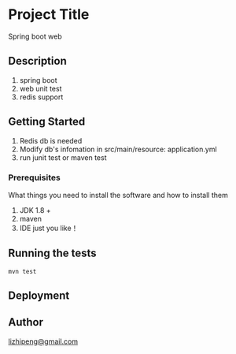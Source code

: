 # Project Title

Spring boot web


## Description

1. spring boot
2. web unit test
3. redis support

## Getting Started

1. Redis db is needed
2. Modify db's infomation in src/main/resource: application.yml
3. run junit test or maven test

### Prerequisites

What things you need to install the software and how to install them

1. JDK 1.8 +
2. maven
3. IDE just you like！

## Running the tests

```
mvn test
```


## Deployment



## Author
lizhipeng@gmail.com




